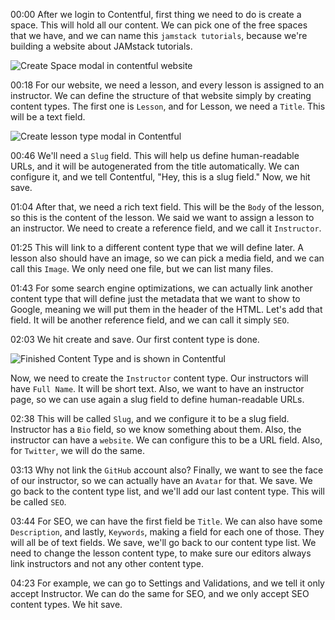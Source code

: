 00:00 After we login to Contentful, first thing we need to do is create a space. This will hold all our content. We can pick one of the free spaces that we have, and we can name this `jamstack tutorials`, because we're building a website about JAMstack tutorials.

![Create Space modal in contentful website](https://res.cloudinary.com/dg3gyk0gu/image/upload/v1562190183/transcript-images/javascript-model-content-in-the-contentful-web-app-create-space.png)

00:18 For our website, we need a lesson, and every lesson is assigned to an instructor. We can define the structure of that website simply by creating content types. The first one is `Lesson`, and for Lesson, we need a `Title`. This will be a text field.

![Create lesson type modal in Contentful](https://res.cloudinary.com/dg3gyk0gu/image/upload/v1562190182/transcript-images/javascript-model-content-in-the-contentful-web-app-title.png)

00:46 We'll need a `Slug` field. This will help us define human-readable URLs, and it will be autogenerated from the title automatically. We can configure it, and we tell Contentful, "Hey, this is a slug field." Now, we hit save.

01:04 After that, we need a rich text field. This will be the `Body` of the lesson, so this is the content of the lesson. We said we want to assign a lesson to an instructor. We need to create a reference field, and we call it `Instructor`.

01:25 This will link to a different content type that we will define later. A lesson also should have an image, so we can pick a media field, and we can call this `Image`. We only need one file, but we can list many files.

01:43 For some search engine optimizations, we can actually link another content type that will define just the metadata that we want to show to Google, meaning we will put them in the header of the HTML. Let's add that field. It will be another reference field, and we can call it simply `SEO`.

02:03 We hit create and save. Our first content type is done.

![Finished Content Type and is shown in Contentful](https://res.cloudinary.com/dg3gyk0gu/image/upload/v1562190182/transcript-images/javascript-model-content-in-the-contentful-web-app-finished-content-type.png)

Now, we need to create the `Instructor` content type. Our instructors will have `Full Name`. It will be short text. Also, we want to have an instructor page, so we can use again a slug field to define human-readable URLs.

02:38 This will be called `Slug`, and we configure it to be a slug field. Instructor has a `Bio` field, so we know something about them. Also, the instructor can have a `website`. We can configure this to be a URL field. Also, for `Twitter`, we will do the same.

03:13 Why not link the `GitHub` account also? Finally, we want to see the face of our instructor, so we can actually have an `Avatar` for that. We save. We go back to the content type list, and we'll add our last content type. This will be called `SEO`.

03:44 For SEO, we can have the first field be `Title`. We can also have some `Description`, and lastly, `Keywords`, making a field for each one of those. They will all be of text fields. We save, we'll go back to our content type list. We need to change the lesson content type, to make sure our editors always link instructors and not any other content type.

04:23 For example, we can go to Settings and Validations, and we tell it only accept Instructor. We can do the same for SEO, and we only accept SEO content types. We hit save.
